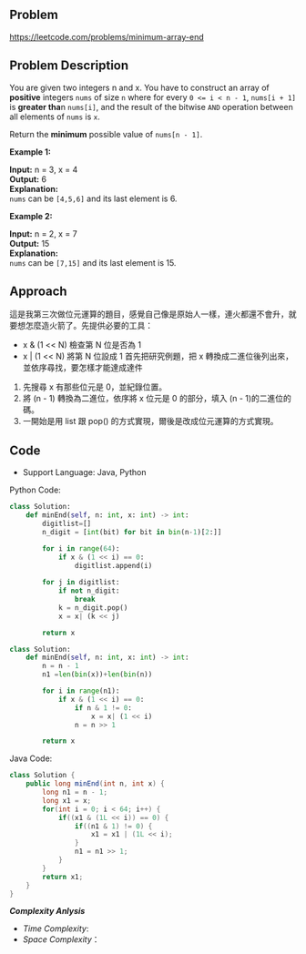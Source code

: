 ## Problem

https://leetcode.com/problems/minimum-array-end

## Problem Description

You are given two integers n and x. You have to construct an array of **positive** integers `nums` of size `n` 
where for every `0 <= i < n - 1`, `nums[i + 1]` is **greater tha**n `nums[i]`, and the result of the bitwise `AND` operation between 
all elements of `nums` is `x`.

Return the **minimum** possible value of `nums[n - 1]`.

**Example 1:**

**Input:** n = 3, x = 4  <br>
**Output:** 6  <br>
**Explanation:**    <br>
`nums` can be `[4,5,6]` and its last element is 6.

**Example 2:**

**Input:** n = 2, x = 7  <br>
**Output:** 15  <br>
**Explanation:**  <br>
`nums` can be `[7,15]` and its last element is 15.

## Approach
這是我第三次做位元運算的題目，感覺自己像是原始人一樣，連火都還不會升，就要想怎麼造火箭了。先提供必要的工具：
* x & (1 << N) 檢查第 N 位是否為 1
* x | (1 << N) 將第 N 位設成 1
首先把研究例題，把 x 轉換成二進位後列出來，並依序尋找，要怎樣才能達成達件

1. 先搜尋 x 有那些位元是 0，並紀錄位置。
2. 將 (n - 1) 轉換為二進位，依序將 x 位元是 0 的部分，填入 (n - 1)的二進位的碼。
3. 一開始是用 list 跟 pop() 的方式實現，爾後是改成位元運算的方式實現。



## Code

- Support Language: Java, Python

Python Code:

```py
class Solution:
    def minEnd(self, n: int, x: int) -> int:
        digitlist=[]
        n_digit = [int(bit) for bit in bin(n-1)[2:]]

        for i in range(64):
            if x & (1 << i) == 0:
                digitlist.append(i)
        
        for j in digitlist:
            if not n_digit:
                break
            k = n_digit.pop()
            x = x| (k << j)

        return x
```

```py
class Solution:
    def minEnd(self, n: int, x: int) -> int:
        n = n - 1
        n1 =len(bin(x))+len(bin(n))

        for i in range(n1):
            if x & (1 << i) == 0:
                if n & 1 != 0:
                    x = x| (1 << i)
                n = n >> 1

        return x
```

Java Code:

```java
class Solution {
    public long minEnd(int n, int x) {
        long n1 = n - 1;
        long x1 = x;       
        for(int i = 0; i < 64; i++) {
            if((x1 & (1L << i)) == 0) {
                if((n1 & 1) != 0) {
                    x1 = x1 | (1L << i);
                }
                n1 = n1 >> 1;
            }
        }       
        return x1;
    }
}
```

**_Complexity Anlysis_**

- _Time Complexity_: 
- _Space Complexity_：
